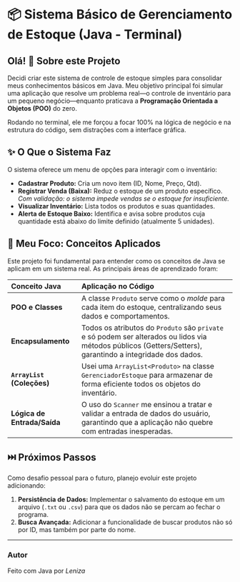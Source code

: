 # 📦 Sistema Básico de Gerenciamento de Estoque (Java - Terminal)

## Olá! 👋 Sobre este Projeto

Decidi criar este sistema de controle de estoque simples para consolidar meus conhecimentos básicos em Java. Meu objetivo principal foi simular uma aplicação que resolve um problema real—o controle de inventário para um pequeno negócio—enquanto praticava a **Programação Orientada a Objetos (POO)** do zero.

Rodando no terminal, ele me forçou a focar 100% na lógica de negócio e na estrutura do código, sem distrações com a interface gráfica.

## ✨ O Que o Sistema Faz

O sistema oferece um menu de opções para interagir com o inventário:

* **Cadastrar Produto:** Cria um novo item (ID, Nome, Preço, Qtd).
* **Registrar Venda (Baixa):** Reduz o estoque de um produto específico. *Com validação: o sistema impede vendas se o estoque for insuficiente.*
* **Visualizar Inventário:** Lista todos os produtos e suas quantidades.
* **Alerta de Estoque Baixo:** Identifica e avisa sobre produtos cuja quantidade está abaixo do limite definido (atualmente 5 unidades).

## 🧠 Meu Foco: Conceitos Aplicados

Este projeto foi fundamental para entender como os conceitos de Java se aplicam em um sistema real. As principais áreas de aprendizado foram:

| Conceito Java | Aplicação no Código |
| :--- | :--- |
| **POO e Classes** | A classe `Produto` serve como o *molde* para cada item do estoque, centralizando seus dados e comportamentos. |
| **Encapsulamento** | Todos os atributos do `Produto` são `private` e só podem ser alterados ou lidos via métodos públicos (Getters/Setters), garantindo a integridade dos dados. |
| **`ArrayList` (Coleções)** | Usei uma `ArrayList<Produto>` na classe `GerenciadorEstoque` para armazenar de forma eficiente todos os objetos do inventário. |
| **Lógica de Entrada/Saída** | O uso do `Scanner` me ensinou a tratar e validar a entrada de dados do usuário, garantindo que a aplicação não quebre com entradas inesperadas. |

## ⏭️ Próximos Passos 

Como desafio pessoal para o futuro, planejo evoluir este projeto adicionando:

1.  **Persistência de Dados:** Implementar o salvamento do estoque em um arquivo (`.txt` ou `.csv`) para que os dados não se percam ao fechar o programa.
2.  **Busca Avançada:** Adicionar a funcionalidade de buscar produtos não só por ID, mas também por parte do nome.
---

### Autor

Feito com Java por *Leniza*
